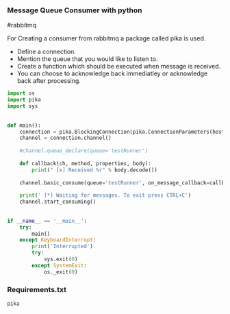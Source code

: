 ### Message Queue Consumer with python
#rabbitmq

For Creating a consumer from rabbitmq a package called pika is used.
- Define a connection.
- Mention the queue that you would like to listen to.
- Create a function which should be executed when message is received.
- You can choose to acknowledge back immediatley or acknowledge back after processing.

```python
import os  
import pika  
import sys  
  
  
def main():  
    connection = pika.BlockingConnection(pika.ConnectionParameters(host='localhost'))  
    channel = connection.channel()  
  
    #channel.queue_declare(queue='testRunner')  
  
    def callback(ch, method, properties, body):  
        print(" [x] Received %r" % body.decode())  
  
    channel.basic_consume(queue='testRunner', on_message_callback=callback, auto_ack=True)  
  
    print(' [*] Waiting for messages. To exit press CTRL+C')  
    channel.start_consuming()  
  
  
if __name__ == '__main__':  
    try:  
        main()  
    except KeyboardInterrupt:  
        print('Interrupted')  
        try:  
            sys.exit(0)  
        except SystemExit:  
            os._exit(0)
```

### Requirements.txt
```requirements
pika
```